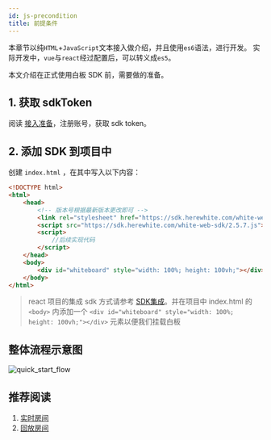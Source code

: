 ```yaml
---
id: js-precondition
title: 前提条件
---
```


本章节以纯`HTML`+`JavaScript`文本接入做介绍，并且使用`es6`语法，进行开发。
实际开发中，`vue`与`react`经过配置后，可以转义成`es5`。

本文介绍在正式使用白板 SDK 前，需要做的准备。

## 1. 获取 sdkToken

阅读 [接入准备](blog/begin-netless.md)，注册账号，获取 sdk token。

## 2. 添加 SDK 到项目中

创建 `index.html` ，在其中写入以下内容：

```HTML
<!DOCTYPE html>
<html>
    <head>
        <!-- 版本号根据最新版本更改即可 -->
        <link rel="stylesheet" href="https://sdk.herewhite.com/white-web-sdk/2.5.7.css">
        <script src="https://sdk.herewhite.com/white-web-sdk/2.5.7.js"></script>
        <script>
            //后续实现代码
        </script>
    </head>
    <body>
        <div id="whiteboard" style="width: 100%; height: 100vh;"></div>
    </body>
</html>
```

> react 项目的集成 sdk 方式请参考 [SDK集成](../guide/sdk.md)。并在项目中 index.html 的 ```<body>``` 内添加一个
```<div id="whiteboard" style="width: 100%; height: 100vh;"></div>``` 元素以便我们挂载白板

## 整体流程示意图
![quick_start_flow](/img/quick_start_flow.png)

## 推荐阅读

1. [实时房间](./room.md)
1. [回放房间](./player.md)